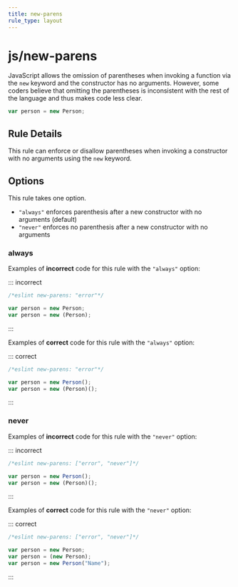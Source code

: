 ```yaml
---
title: new-parens
rule_type: layout
---
```


# js/new-parens

JavaScript allows the omission of parentheses when invoking a function via the `new` keyword and the constructor has no arguments. However, some coders believe that omitting the parentheses is inconsistent with the rest of the language and thus makes code less clear.

```js
var person = new Person;
```

## Rule Details

This rule can enforce or disallow parentheses when invoking a constructor with no arguments using the `new` keyword.

## Options

This rule takes one option.

- `"always"` enforces parenthesis after a new constructor with no arguments (default)
- `"never"` enforces no parenthesis after a new constructor with no arguments

### always

Examples of **incorrect** code for this rule with the `"always"` option:

::: incorrect

```js
/*eslint new-parens: "error"*/

var person = new Person;
var person = new (Person);
```

:::

Examples of **correct** code for this rule with the `"always"` option:

::: correct

```js
/*eslint new-parens: "error"*/

var person = new Person();
var person = new (Person)();
```

:::

### never

Examples of **incorrect** code for this rule with the `"never"` option:

::: incorrect

```js
/*eslint new-parens: ["error", "never"]*/

var person = new Person();
var person = new (Person)();
```

:::

Examples of **correct** code for this rule with the `"never"` option:

::: correct

```js
/*eslint new-parens: ["error", "never"]*/

var person = new Person;
var person = (new Person);
var person = new Person("Name");
```

:::

